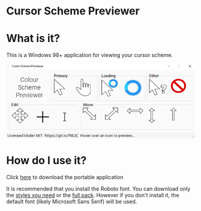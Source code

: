 # Cursor Scheme Previewer

# What is it?

This is a Windows 98+ application for viewing your cursor scheme.

![Preview Image](https://github.com/Richienb/cursor-scheme-previewer/raw/master/preview.png)

# How do I use it?

Click [here](http://www.mediafire.com/file/tkl1i2oxrex8kjb/Cursor+Scheme+Previewer.exe) to download the portable application

It is recommended that you install the Roboto font. You can download only the [styles you need](http://www.mediafire.com/file/ur5bqnofo2l58a0/Roboto+For+Cursor+Scheme+Previewer.zip) or the [full pack](https://fonts.google.com/download?family=Roboto). However if you don't install it, the default font (likely Microsoft Sans Serif) will be used.
